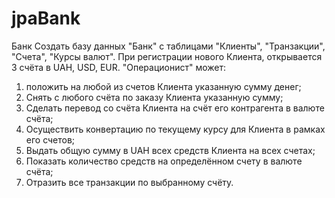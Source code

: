 # jpaBank
Банк
Создать базу данных "Банк" с таблицами "Клиенты", "Транзакции", "Счета", "Курсы валют". 
При регистрации нового Клиента, открывается 3 счёта в UAH, USD, EUR. "Операционист"  может:
1) положить на любой из счетов Клиента указанную сумму денег;
2) Снять с любого счёта по заказу Клиента указанную сумму;
3) Сделать перевод со счёта Клиента на счёт его контрагента в валюте счёта;
4) Осуществить конвертацию по текущему курсу для Клиента в рамках его счетов;
5) Выдать общую сумму в UAH всех средств Клиента на всех счетах;
6) Показать количество средств на определённом счету в валюте счёта;
7) Отразить все транзакции по выбранному счёту.
